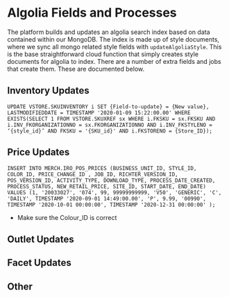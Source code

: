# Algolia Fields and Processes

The platform builds and updates an algolia search index based on data contained within our MongoDB. The index is made up of style documents, where we sync all mongo related style fields with `updateAlgoliaStyle`. This is the base straightforward cloud function that simply creates style documents for algolia to index. There are a number of extra fields and jobs that create them. These are documented below.

## Inventory Updates
`UPDATE VSTORE.SKUINVENTORY i
  SET {Field-to-update} = {New value}, LASTMODIFIEDDATE = TIMESTAMP '2020-01-09 15:22:00.00'
  WHERE EXISTS(SELECT 1
  FROM VSTORE.SKUXREF sx
  WHERE i.FKSKU = sx.FKSKU AND i.INV_FKORGANIZATIONNO = sx.FKORGANIZATIONNO AND i.INV_FKSTYLENO = ‘{style_id}’ AND FKSKU = '{SKU_id}' AND i.FKSTORENO = {Store_ID});`

## Price Updates
`INSERT INTO MERCH.IRO_POS_PRICES
(BUSINESS_UNIT_ID, STYLE_ID, COLOR_ID, PRICE_CHANGE_ID , JOB_ID, RICHTER_VERSION_ID, POS_VERSION_ID, ACTIVITY_TYPE, DOWNLOAD_TYPE, PROCESS_DATE_CREATED, PROCESS_STATUS, NEW_RETAIL_PRICE, SITE_ID, START_DATE, END_DATE)
VALUES
(1, '20033027', '074', 99, 99999999999, 'V50', 'GENERIC', 'C', 'DAILY', TIMESTAMP '2020-09-01 14:49:00.00', 'P', 9.99, '00990', TIMESTAMP '2020-10-01 00:00:00', TIMESTAMP '2020-12-31 00:00:00' );`

- Make sure the Colour_ID is correct

## Outlet Updates

## Facet Updates

## Other
